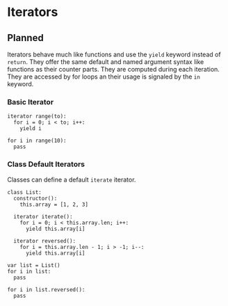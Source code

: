 # Iterators

## Planned
Iterators behave much like functions and use the `yield` keyword instead of `return`. They offer the same default and named argument syntax like functions as their counter parts. They are computed during each iteration. They are accessed by for loops an their usage is signaled by the `in` keyword.

### Basic Iterator
```
iterator range(to):
  for i = 0; i < to; i++:
    yield i

for i in range(10):
  pass
```

### Class Default Iterators
Classes can define a default `iterate` iterator.
```
class List:
  constructor():
    this.array = [1, 2, 3]

  iterator iterate():
    for i = 0; i < this.array.len; i++:
      yield this.array[i]

  iterator reversed():
    for i = this.array.len - 1; i > -1; i--:
      yield this.array[i]

var list = List()
for i in list:
  pass

for i in list.reversed():
  pass
```
